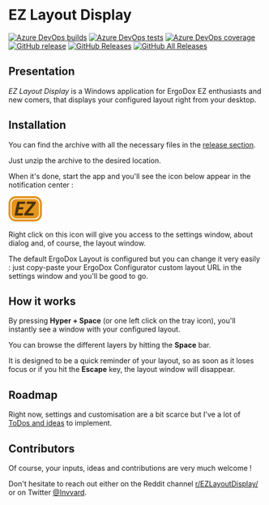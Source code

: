 # EZ Layout Display
[![Azure DevOps builds](https://img.shields.io/azure-devops/build/invvard/GitHub.InvvardDev.EZLayoutDisplay/14.svg?label=Build)](https://dev.azure.com/invvard/GitHub.InvvardDev.EZLayoutDisplay/_build/results?buildId=131&view=results) 
[![Azure DevOps tests](https://img.shields.io/azure-devops/tests/invvard/GitHub.InvvardDev.EZLayoutDisplay/14.svg?label=Tests)](https://dev.azure.com/invvard/GitHub.InvvardDev.EZLayoutDisplay/_build/latest?definitionId=14&branchName=master&view=ms.vss-test-web.build-test-results-tab)
[![Azure DevOps coverage](https://img.shields.io/azure-devops/coverage/invvard/GitHub.InvvardDev.EZLayoutDisplay/14.svg?label=Coverage)](https://dev.azure.com/invvard/GitHub.InvvardDev.EZLayoutDisplay/_build/results?buildId=131&view=results)
[![GitHub release](https://img.shields.io/github/release/invvard/ezlayoutdisplay.svg?label=Latest%20release)](https://github.com/Invvard/EZLayoutDisplay/releases/latest)
[![GitHub Releases](https://img.shields.io/github/downloads/invvard/ezlayoutdisplay/latest/total.svg?label=Latest%20downloads)](https://github.com/Invvard/EZLayoutDisplay/releases/latest)
[![GitHub All Releases](https://img.shields.io/github/downloads/invvard/ezlayoutdisplay/total.svg?label=Total%20downloads)](https://github.com/Invvard/EZLayoutDisplay/releases/latest)
## Presentation
_EZ Layout Display_ is a Windows application for ErgoDox EZ enthusiasts and new comers, that displays your configured layout right from your desktop.

## Installation
You can find the archive with all the necessary files in the [release section](https://github.com/Invvard/EZLayoutDisplay/releases).

Just unzip the archive to the desired location.

When it's done, start the app and you'll see the icon below appear in the notification center :

![EZ Layout Display logo](https://github.com/Invvard/EZLayoutDisplay/blob/master/resources/Images/EZLayoutDisplay_TrayIcon_Small.png)

Right click on this icon will give you access to the settings window, about dialog and, of course, the layout window.

The default ErgoDox Layout is configured but you can change it very easily : just copy-paste your ErgoDox Configurator custom layout URL in the settings window and you'll be good to go.

## How it works
By pressing **Hyper + Space** (or one left click on the tray icon), you'll instantly see a window with your configured layout.

You can browse the different layers by hitting the **Space** bar.

It is designed to be a quick reminder of your layout, so as soon as it loses focus or if you hit the **Escape** key, the layout window will disappear.

## Roadmap 
Right now, settings and customisation are a bit scarce but I've a lot of [ToDos and ideas](https://github.com/Invvard/EZLayoutDisplay/projects/1) to implement.

## Contributors
Of course, your inputs, ideas and contributions are very much welcome !

Don't hesitate to reach out either on the Reddit channel [r/EZLayoutDisplay/](https://www.reddit.com/r/EZLayoutDisplay/) or on Twitter [@Invvard](https://twitter.com/invvard).
